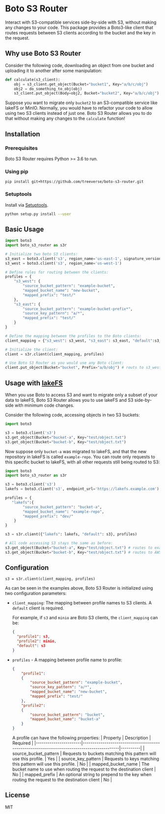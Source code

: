 # Boto S3 Router

Interact with S3-compatible services side-by-side with S3, without making any changes to your code. This package provides a Boto3-like client that routes requests between S3 clients according to the bucket and the key in the request.

## Why use Boto S3 Router

Consider the following code, downloading an object from one bucket and uploading it to another after some manipulation:

```python
def calculate(s3_client):
    obj = s3_client.get_object(Bucket="bucket1", Key="a/b/c/obj")
    obj2 = do_something_to_obj(obj)
    s3_client.put_object(Body=obj2, Bucket="bucket2", Key="a/b/c/obj")
```

Suppose you want to migrate only `bucket2` to an S3-compatible service like lakeFS or MinIO.
Normally, you would have to refactor your code to allow using two S3 clients instead of just one.
Boto S3 Router allows you to do that without making any changes to the `calculate` function!

## Installation

### Prerequisites

Boto S3 Router requires Python >= 3.6 to run.


### Using pip 

```sh-
pip install git+https://github.com/treeverse/boto-s3-router.git
```

### Setuptools

Install via [Setuptools](http://pypi.python.org/pypi/setuptools).

```sh
python setup.py install --user
```

## Basic Usage

```python
import boto3
import boto_s3_router as s3r

# Initialize two boto S3 clients:
s3_east = boto3.client('s3', region_name='us-east-1', signature_version='v4',)
s3_west = boto3.client('s3', region_name='us-west-1')

# Define rules for routing between the clients:
profiles = {
    "s3_west": {
        "source_bucket_pattern": "example-bucket",
        "mapped_bucket_name": "new-bucket",
        "mapped_prefix": "test/"
    },
    "s3_east": {
        "source_bucket_pattern": "example-bucket-prefix*",
        "source_key_pattern": "a/*",
        "mapped_prefix": "test/"
    }
}

# Define the mapping between the profiles to the Boto clients:
client_mapping = {"s3_west": s3_west, "s3_east": s3_east, "default":s3_east }

# Initialize the client:
client = s3r.client(client_mapping, profiles)

# Use Boto S3 Router as you would use any Boto client:
client.put_object(Bucket="bucket", Prefix="a/b/obj") # routs to s3_west, the object will be "new-bucket/test/a/b/obj
```

## Usage with [lakeFS]
When you use Boto to access S3 and want to migrate only a subset of your data to lakeFS, Boto S3 Router allows you to use lakeFS and S3 side-by-side with minimum code changes.

Consider the following code, accessing objects in two S3 buckets:

```python
import boto3

s3 = boto3.client('s3')
s3.get_object(Bucket="bucket-a", Key="test/object.txt")
s3.get_object(Bucket="bucket-b", Key="test/object.txt")
```

Now suppose only `bucket-a` was migrated to lakeFS, and that the new repository in lakeFS is called `example-repo`. You can route only requests to this specific bucket to lakeFS, with all other requests still being routed to S3:

```python
import boto3
import boto_s3_router as s3r

s3 = boto3.client('s3')
lakefs = boto3.client('s3', endpoint_url='https://lakefs.example.com')

profiles = {
   "lakefs":{
        "source_bucket_pattern": "bucket-a",
        "mapped_bucket_name": "example-repo",
        "mapped_prefix": "dev/"
    }
}

s3 = s3r.client({"lakefs": lakefs, "default": s3}, profiles)

# All code accessing S3 stays the same as before:
s3.get_object(Bucket="bucket-a", Key="test/object.txt") # routes to example-repo (dev branch) in lakeFS
s3.get_object(Bucket="bucket-b", Key="test/object.txt") # routes to AWS S3
```

## Configuration

```
s3 = s3r.client(client_mapping, profiles)
```

As can be seen in the examples above, Boto S3 Router is initialized using two configuration parameters:

* `client_mapping`: The mapping between profile names to S3 clients. A `default` client is required.
   
   For example, if `s3` and `minio` are Boto S3 clients, the `client_mapping` can be:
   ```json
   {
     "profile1": s3, 
     "profile2": minio,
     "default": s3
   }
   ```
   
* `profiles` -  A mapping between profile name to profile:
  ```json
  {
      "profile1":
      {
          "source_bucket_pattern": "example-bucket",
          "source_key_pattern": "a/*",
          "mapped_bucket_name": "new-bucket",
          "mapped_prefix": "test/"
      },
      "profile2":
      {
          "source_bucket_pattern": "bucket",
          "mapped_bucket_name": "bucket-a"
      }
  }
  ```
  A profile can have the following properties:
  | Property              | Description                                                                                 | Required |
  |-----------------------|---------------------------------------------------------------------------------------------|----------|
  | source_bucket_pattern | Requests to buckets matching this pattern will use this profile.                            | Yes      |
  | source_key_pattern    | Requests to keys matching this pattern will use this profile.                               | No       |
  | mapped_bucket_name    | The bucket name to use when routing the request to the destination client                   | No       |
  | mapped_prefix         | An optional string to prepend to the key when routing the request to the destination client | No       |
  

## License

MIT


[lakeFS]: <https://github.com/treeverse/lakeFS>
